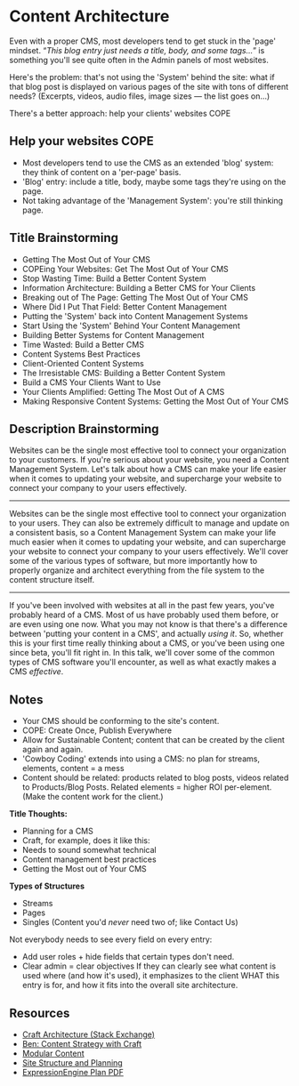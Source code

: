 # Content Architecture

Even with a proper CMS, most developers tend to get stuck in the 'page' mindset.
&ldquo;*This blog entry just needs a title, body, and some tags...*&rdquo; is
something you'll see quite often in the Admin panels of most websites.

Here's the problem: that's not using the 'System' behind the site: what if that
blog post is displayed on various pages of the site with tons of different
needs? (Excerpts, videos, audio files, image sizes — the list goes on&hellip;)

There's a better approach: help your clients' websites COPE

## Help your websites COPE

- Most developers tend to use the CMS as an extended 'blog' system: they
	think of content on a 'per-page' basis. 
- 'Blog' entry: include a title, body, maybe some tags they're using on
	the page. 
- Not taking advantage of the 'Management System': you're still thinking
	page. 

## Title Brainstorming
 - Getting The Most Out of Your CMS
 - COPEing Your Websites: Get The Most Out of Your CMS
 - Stop Wasting Time: Build a Better Content System
 - Information Architecture: Building a Better CMS for Your Clients
 - Breaking out of The Page: Getting The Most Out of Your CMS
 - Where Did I Put That Field: Better Content Management
 - Putting the 'System' back into Content Management Systems
 - Start Using the 'System' Behind Your Content Management
 - Building Better Systems for Content Management
 - Time Wasted: Build a Better CMS
 - Content Systems Best Practices
 - Client-Oriented Content Systems
 - The Irresistable CMS: Building a Better Content System
 - Build a CMS Your Clients Want to Use
 - Your Clients Amplified: Getting The Most Out of A CMS
 - Making Responsive Content Systems: Getting the Most Out of Your CMS

## Description Brainstorming

Websites can be the single most effective tool to connect your organization to your customers. If you're serious about your website, you need a Content Management System. Let's talk about how a CMS can make your life easier when it comes to updating your website, and supercharge your website to connect your company to your users effectively.

----

Websites can be the single most effective tool to connect your organization to your users. They can also be extremely difficult to manage and update on a consistent basis, so a Content Management System can make your life much easier when it comes to updating your website, and can supercharge your website to connect your company to your users effectively. We'll cover some of the various types of software, but more importantly how to properly organize and architect everything from the file system to the content structure itself.

----

If you've been involved with websites at all in the past few years, you've probably heard of a CMS. Most of us have probably used them before, or are even using one now. What you may not know is that there's a difference between 'putting your content in a CMS', and actually *using it*. So, whether this is your first time really thinking about a CMS, or you've been using one since beta, you'll fit right in. In this talk, we'll cover some of the common types of CMS software you'll encounter, as well as what exactly makes a CMS *effective*.

## Notes

- Your CMS should be conforming to the site's content.
- COPE: Create Once, Publish Everywhere
- Allow for Sustainable Content; content that can be created by the client again and again.
- 'Cowboy Coding' extends into using a CMS: no plan for streams, elements, content = a mess
- Content should be related: products related to blog posts, videos related to Products/Blog Posts. Related elements = higher ROI per-element. (Make the content work for the client.)

**Title Thoughts:**
- Planning for a CMS
- Craft, for example, does it like this:
- Needs to sound somewhat technical
- Content management best practices
- Getting the Most out of Your CMS

**Types of Structures**
- Streams
- Pages
- Singles (Content you'd *never* need two of; like Contact Us)

Not everybody needs to see every field on every entry:
- Add user roles + hide fields that certain types don't need.
- Clear admin = clear objectives
If they can clearly see what content is used where (and how it's used),
it emphasizes to the client WHAT this entry is for, and how it fits into
the overall site architecture.


## Resources
- [Craft Architecture (Stack Exchange)](http://craftcms.stackexchange.com/questions/4460/content-modeling-for-site-architecture-recommendations)
- [Ben: Content Strategy with Craft](https://straightupcraft.com/presentations/intro-content-strategy-peers-2015)
- [Modular Content](https://www.newfangled.com/the-way-you-design-web-content-is-about-to-change/)
- [Site Structure and Planning](http://cognition.happycog.com/article/divide-and-conquer)
- [ExpressionEngine Plan PDF](http://newism.com.au/downloads/EECI2010-USA/assets/index.php#/final-paper-plan)
